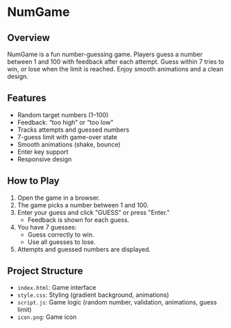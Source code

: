 # NumGame

## Overview
NumGame is a fun number-guessing game. Players guess a number between 1 and 100 with feedback after each attempt. Guess within 7 tries to win, or lose when the limit is reached. Enjoy smooth animations and a clean design.

## Features
- Random target numbers (1–100)
- Feedback: “too high” or “too low”
- Tracks attempts and guessed numbers
- 7-guess limit with game-over state
- Smooth animations (shake, bounce)
- Enter key support
- Responsive design

## How to Play
1. Open the game in a browser.
2. The game picks a number between 1 and 100.
3. Enter your guess and click "GUESS" or press "Enter."
   - Feedback is shown for each guess.
4. You have 7 guesses:
   - Guess correctly to win.
   - Use all guesses to lose.
5. Attempts and guessed numbers are displayed.

## Project Structure
- `index.html`: Game interface
- `style.css`: Styling (gradient background, animations)
- `script.js`: Game logic (random number, validation, animations, guess limit)
- `icon.png`: Game icon



